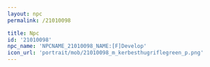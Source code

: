 ```yaml
---
layout: npc
permalink: /21010098

title: Npc
id: '21010098'
npc_name: 'NPCNAME_21010098_NAME:[F]Develop'
icon_url: 'portrait/mob/21010098_m_kerbesthugriflegreen_p.png'
---
```

